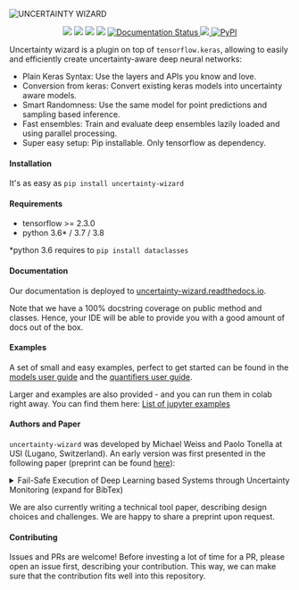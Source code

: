 ![UNCERTAINTY WIZARD](https://github.com/testingautomated-usi/uncertainty-wizard/raw/main/docs/uwiz_logo.PNG)

<p align="center">
    <a href="https://black.readthedocs.io/en/stable/" alt="Code Style: Black">
        <img src="https://img.shields.io/badge/code%20style-black-000000.svg" /></a>
    <a href="https://choosealicense.com/licenses/mit/" alt="License: MIT">
        <img src="https://img.shields.io/badge/license-MIT-green.svg" /></a>
    <a href="https://github.com/HunterMcGushion/docstr_coverage" alt="Docstr-Coverage: 100%">
        <img src="https://img.shields.io/badge/docstr--coverage-100%25-brightgreen.svg" /></a>
    <img src="https://github.com/testingautomated-usi/uncertainty-wizard/workflows/Unit%20Tests/badge.svg" />
    <a href='https://uncertainty-wizard.readthedocs.io/en/latest/?badge=latest'>
        <img src='https://readthedocs.org/projects/uncertainty-wizard/badge/?version=latest' alt='Documentation Status' />
    </a>
    <a href="https://codecov.io/gh/testingautomated-usi/uncertainty-wizard">
        <img src="https://codecov.io/gh/testingautomated-usi/uncertainty-wizard/branch/main/graph/badge.svg?token=TWV2TCRE3E"/>
    </a>
    <a href="https://pypi.org/project/uncertainty-wizard/">
        <img alt="PyPI" src="https://img.shields.io/pypi/v/uncertainty-wizard">
    </a>
</p>

Uncertainty wizard is a plugin on top of `tensorflow.keras`,
 allowing to easily and efficiently create uncertainty-aware deep neural networks:

* Plain Keras Syntax: Use the layers and APIs you know and love.
* Conversion from keras: Convert existing keras models into uncertainty aware models.
* Smart Randomness: Use the same model for point predictions and sampling based inference.
* Fast ensembles: Train and evaluate deep ensembles lazily loaded and using parallel processing.
* Super easy setup: Pip installable. Only tensorflow as dependency.

#### Installation

It's as easy as `pip install uncertainty-wizard`

#### Requirements
- tensorflow >= 2.3.0
- python 3.6* / 3.7 / 3.8

*python 3.6 requires to `pip install dataclasses`

#### Documentation
Our documentation is deployed to
[uncertainty-wizard.readthedocs.io](https://uncertainty-wizard.readthedocs.io/).

Note that we have a 100% docstring coverage on public method and classes.
Hence, your IDE will be able to provide you with a good amount of docs out of the box.

#### Examples
A set of small and easy examples, perfect to get started can be found in the 
[models user guide](https://uncertainty-wizard.readthedocs.io/en/latest/user_guide_models.html)
and the [quantifiers user guide](https://uncertainty-wizard.readthedocs.io/en/latest/user_guide_quantifiers.html).

Larger and examples are also provided - and you can run them in colab right away.
You can find them here: [List of jupyter examples](https://uncertainty-wizard.readthedocs.io/en/latest/examples.html)

#### Authors and Paper
``uncertainty-wizard`` was developed by Michael Weiss and Paolo Tonella at USI (Lugano, Switzerland).
An early version was first presented in the following paper 
(preprint can be found [here](https://mweiss.ch/assets/papers/icst-2021-uncertainty-preprint.pdf)):  

<details>  
  <summary>Fail-Safe Execution of Deep Learning based Systems through Uncertainty Monitoring (expand for BibTex)</summary>  

    @inproceedings{Weiss2021,  
      title={Fail-Safe Execution of Deep Learning based Systems through Uncertainty Monitoring},  
      author={Weiss, Michael and Tonella, Paolo},  
      booktitle={2021 IEEE 14th International Conference on Software Testing,   
        Validation and Verification (ICST)},  
      year={2021},  
      organization={IEEE},  
      note={forthcoming}  
    }  

</details>

We are also currently writing a technical tool paper, describing design choices and challenges.
We are happy to share a preprint upon request.

#### Contributing
Issues and PRs are welcome! 
Before investing a lot of time for a PR, please open an issue first, describing your contribution.
This way, we can make sure that the contribution fits well into this repository.
